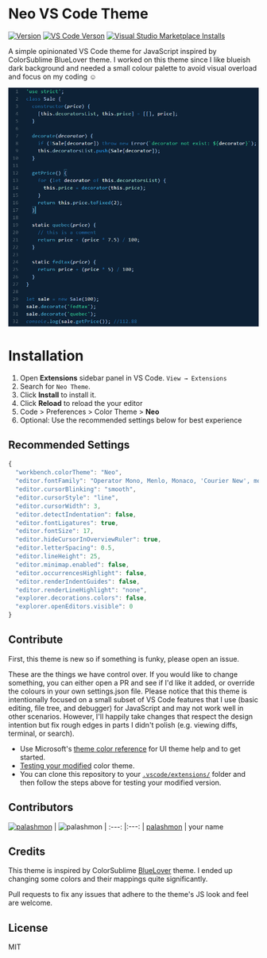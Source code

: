 # Neo VS Code Theme

[![Version][vs-version]][palashmon.theme-neo]
[![VS Code Verson][vs-code-version]][vs-code-update]
[![Visual Studio Marketplace Installs][vs-installs]][palashmon.theme-neo]
<!-- [![Visual Studio Marketplace Ratings][vs-ratings]][palashmon.theme-neo-r] -->

A simple opinionated VS Code theme for JavaScript inspired by ColorSublime BlueLover theme. I worked on this theme since I like blueish dark background and needed a small colour palette to avoid visual overload and focus on my coding :relaxed:

![Preview](https://raw.githubusercontent.com/palashmon/neo-vscode-theme/master/images/screenshot.png)

# Installation

1.  Open **Extensions** sidebar panel in VS Code. `View → Extensions`
2.  Search for `Neo Theme`.
3.  Click **Install** to install it.
4.  Click **Reload** to reload the your editor
5.  Code > Preferences > Color Theme > **Neo**
6.  Optional: Use the recommended settings below for best experience

## Recommended Settings

```js
{
  "workbench.colorTheme": "Neo",
  "editor.fontFamily": "Operator Mono, Menlo, Monaco, 'Courier New', monospace",
  "editor.cursorBlinking": "smooth",
  "editor.cursorStyle": "line",
  "editor.cursorWidth": 3,
  "editor.detectIndentation": false,
  "editor.fontLigatures": true,
  "editor.fontSize": 17,
  "editor.hideCursorInOverviewRuler": true,
  "editor.letterSpacing": 0.5,
  "editor.lineHeight": 25,
  "editor.minimap.enabled": false,
  "editor.occurrencesHighlight": false,
  "editor.renderIndentGuides": false,
  "editor.renderLineHighlight": "none",
  "explorer.decorations.colors": false,
  "explorer.openEditors.visible": 0
}
```

## Contribute

First, this theme is new so if something is funky, please open an issue.

These are the things we have control over. If you would like to change something, you can either open a PR and see if I'd like it added, or override the colours in your own settings.json file. Please notice that this theme is intentionally focused on a small subset of VS Code features that I use (basic editing, file tree, and debugger) for JavaScript and may not work well in other scenarios. However, I'll happily take changes that respect the design intention but fix rough edges in parts I didn't polish (e.g. viewing diffs, terminal, or search).

- Use Microsoft's [theme color reference](https://code.visualstudio.com/docs/getstarted/theme-color-reference) for UI theme help and to get started.
- [Testing your modified](https://code.visualstudio.com/docs/extensions/themes-snippets-colorizers#_test-a-new-color-theme) color theme.
- You can clone this repository to your [`.vscode/extensions/`](https://code.visualstudio.com/docs/extensions/yocode#_your-extensions-folder) folder and then follow the steps above for testing your modified version.

## Contributors
[<img alt="palashmon" src="https://avatars0.githubusercontent.com/u/14850464?v=4&s=117" width="117">](https://github.com/palashmon) |
<img alt="palashmon" src="https://avatars0.githubusercontent.com/u/41335?v=4&s=117" width="117"> |
:---: |:---: |
[palashmon](https://github.com/palashmon) | your name

## Credits

This theme is inspired by ColorSublime [BlueLover](https://colorsublime.github.io/themes/BlueLover/) theme. I ended up changing some colors and their mappings quite significantly.

Pull requests to fix any issues that adhere to the theme's JS look and feel are welcome.

## License

MIT

<!-- Links here -->
[vs-version]: https://vsmarketplacebadge.apphb.com/version/palashmon.theme-neo.svg
[vs-installs]: https://img.shields.io/vscode-marketplace/d/palashmon.theme-neo.svg
[vs-ratings]: https://img.shields.io/vscode-marketplace/r/palashmon.theme-neo.svg
[vs-code-version]: https://img.shields.io/badge/VS_Code-v1.22+-2574A9.svg
[vs-code-update]: https://code.visualstudio.com/updates/v1_22
[palashmon.theme-neo]: https://marketplace.visualstudio.com/items?itemName=palashmon.theme-neo
[palashmon.theme-neo-r]: https://marketplace.visualstudio.com/items?itemName=palashmon.theme-neo#review-details
